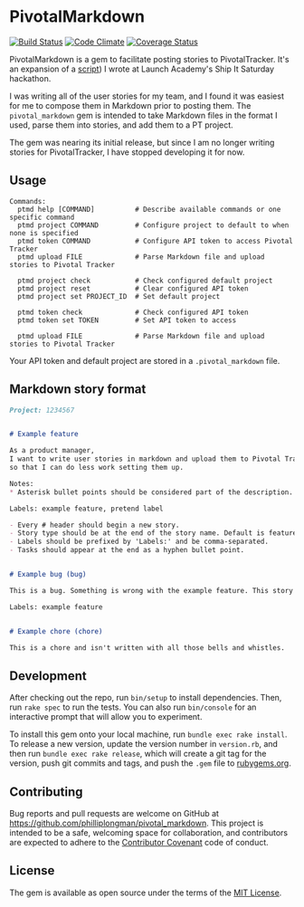 # PivotalMarkdown

[![Build Status](https://app.codeship.com/projects/1b599e00-73d5-0134-dfe0-4a3fe60937a4/status?branch=master)](https://app.codeship.com/projects/179042)
[![Code Climate](https://codeclimate.com/github/philliplongman/pivotal_markdown/badges/gpa.svg)](https://codeclimate.com/github/philliplongman/pivotal_markdown)
[![Coverage Status](https://coveralls.io/repos/github/philliplongman/pivotal_markdown/badge.svg?branch=master)](https://coveralls.io/github/philliplongman/pivotal_markdown?branch=master)

PivotalMarkdown is a gem to facilitate posting stories to PivotalTracker. It's an expansion of a [script](https://github.com/philliplongman/pivotal-uploader)) I wrote at Launch Academy's Ship It Saturday hackathon.

I was writing all of the user stories for my team, and I found it was easiest for me to compose them in Markdown prior to posting them. The `pivotal_markdown` gem is intended to take Markdown files in the format I used, parse them into stories, and add them to a PT project.

The gem was nearing its initial release, but since I am no longer writing stories for PivotalTracker, I have stopped developing it for now.

## Usage

```
Commands:
  ptmd help [COMMAND]          # Describe available commands or one specific command
  ptmd project COMMAND         # Configure project to default to when none is specified
  ptmd token COMMAND           # Configure API token to access Pivotal Tracker
  ptmd upload FILE             # Parse Markdown file and upload stories to Pivotal Tracker

  ptmd project check           # Check configured default project
  ptmd project reset           # Clear configured API token
  ptmd project set PROJECT_ID  # Set default project

  ptmd token check             # Check configured API token
  ptmd token set TOKEN         # Set API token to access

  ptmd upload FILE             # Parse Markdown file and upload stories to Pivotal Tracker
```

Your API token and default project are stored in a `.pivotal_markdown` file.

## Markdown story format

```markdown
Project: 1234567


# Example feature

As a product manager,
I want to write user stories in markdown and upload them to Pivotal Tracker,
so that I can do less work setting them up.

Notes:
* Asterisk bullet points should be considered part of the description.

Labels: example feature, pretend label

- Every # header should begin a new story.
- Story type should be at the end of the story name. Default is feature.
- Labels should be prefixed by 'Labels:' and be comma-separated.
- Tasks should appear at the end as a hyphen bullet point.


# Example bug (bug)

This is a bug. Something is wrong with the example feature. This story has a label.

Labels: example feature


# Example chore (chore)

This is a chore and isn't written with all those bells and whistles.
```

## Development

After checking out the repo, run `bin/setup` to install dependencies. Then, run `rake spec` to run the tests. You can also run `bin/console` for an interactive prompt that will allow you to experiment.

To install this gem onto your local machine, run `bundle exec rake install`. To release a new version, update the version number in `version.rb`, and then run `bundle exec rake release`, which will create a git tag for the version, push git commits and tags, and push the `.gem` file to [rubygems.org](https://rubygems.org).

## Contributing

Bug reports and pull requests are welcome on GitHub at https://github.com/philliplongman/pivotal_markdown. This project is intended to be a safe, welcoming space for collaboration, and contributors are expected to adhere to the [Contributor Covenant](http://contributor-covenant.org) code of conduct.

## License

The gem is available as open source under the terms of the [MIT License](http://opensource.org/licenses/MIT).
